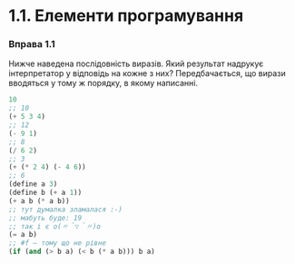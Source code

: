# 1.1. Елементи програмування
### Вправа 1.1
Нижче наведена послідовність виразів. Який результат надрукує інтерпретатор у відповідь на кожне з них? Передбачається, що вирази вводяться у тому ж порядку, в якому написанні.

```lisp
10
;; 10
(+ 5 3 4)
;; 12
(- 9 1)
;; 8
(/ 6 2)
;; 3
(+ (* 2 4) (- 4 6))
;; 6
(define a 3)
(define b (+ a 1))
(+ a b (* a b))
;; тут думалка зламалася :-)
;; мабуть буде: 19
;; так і є o(〃＾▽＾〃)o
(= a b)
;; #f — тому що не рівне
(if (and (> b a) (< b (* a b))) b a)


```

